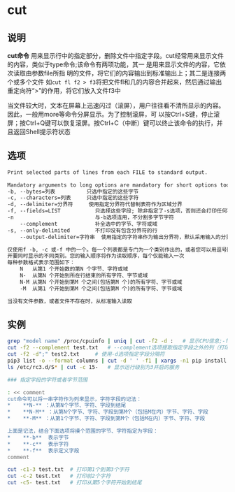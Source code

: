 # **cut**

## 说明

**cut命令** 用来显示行中的指定部分，删除文件中指定字段。cut经常用来显示文件的内容，类似于type命令;该命令有两项功能，其一
是用来显示文件的内容，它依次读取由参数file所指 明的文件，将它们的内容输出到标准输出上；其二是连接两个或多个文件
如`cut fl f2 > f3`将把文件fl和几的内容合并起来，然后通过输出重定向符“>”的作用，将它们放入文件f3中

当文件较大时，文本在屏幕上迅速闪过（滚屏），用户往往看不清所显示的内容。因此，一般用more等命令分屏显示。为了控制滚屏，可
以按Ctrl+S键，停止滚屏；按Ctrl+Q键可以恢复滚屏。按Ctrl+C（中断）键可以终止该命令的执行，并且返回Shell提示符状态

## 选项

```markdown
Print selected parts of lines from each FILE to standard output.

Mandatory arguments to long options are mandatory for short options too.
-b, --bytes=列表		    只选中指定的这些字节
-c, --characters=列表		只选中指定的这些字符
-d, --delimiter=分界符	    使用指定分界符代替制表符作为区域分界
-f, --fields=LIST           只选择这些字段; 除非指定了-s选项，否则还会打印任何不包含分隔符的行,即显示指定字段的内容
-n                          与-b选项连用，不分割多字节字符
    --complement		    补全选中的字节、字符或域
-s, --only-delimited		不打印没有包含分界符的行
    --output-delimiter=字符串	使用指定的字符串作为输出分界符，默认采用输入的分界符

仅使用f -b, -c 或-f 中的一个。每一个列表都是专门为一个类别作出的，或者您可以用逗号隔
开要同时显示的不同类别。您的输入顺序将作为读取顺序，每个仅能输入一次
每种参数格式表示范围如下：
    N	从第1 个开始数的第N 个字节、字符或域
    N-	从第N 个开始到所在行结束的所有字符、字节或域
    N-M	从第N 个开始到第M 个之间(包括第M 个)的所有字符、字节或域
    -M	从第1 个开始到第M 个之间(包括第M 个)的所有字符、字节或域

当没有文件参数，或者文件不存在时，从标准输入读取

```

## 实例

```bash
grep "model name" /proc/cpuinfo | uniq | cut -f2 -d :   # 显示CPU信息;-f截取,-d以:字符分界
cut -f2 --complement test.txt   # --complement选项提取指定字段之外的列（打印除了第二列之外的列）
cut -f2 -d";" test2.txt     # 使用-d选项指定字段分隔符
pip3 list -o --format columns | cut -d ' ' -f1 | xargs -n1 pip install -U   # 一次性升级所有pip包
ls /etc/rc3.d/S* | cut -c 15-   # 显示运行级别为3开启的服务

### 指定字段的字符或者字节范围  

: << comment
cut命令可以将一串字符作为列来显示，字符字段的记法：
*    **N-** ：从第N个字节、字符、字段到结尾
*    **N-M** ：从第N个字节、字符、字段到第M个（包括M在内）字节、字符、字段
*    **-M** ：从第1个字节、字符、字段到第M个（包括M在内）字节、字符、字段

上面是记法，结合下面选项将摸个范围的字节、字符指定为字段：
*    **-b**  表示字节
*    **-c**  表示字符
*    **-f**  表示定义字段
comment

cut -c1-3 test.txt  # 打印第1个到第3个字符
cut -c-2 test.txt   # 打印前2个字符
cut -c5- test.txt   # 打印从第5个字符开始到结尾

```
